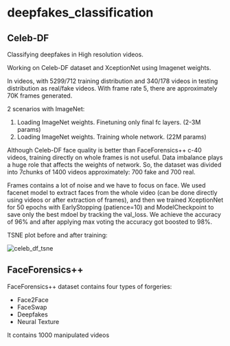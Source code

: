 # deepfakes_classification

## Celeb-DF
Classifying deepfakes in High resolution videos.

Working on Celeb-DF dataset and XceptionNet using Imagenet weights.

In videos, with 5299/712 training distribution and 340/178 videos in testing distribution as real/fake videos. With frame rate 5, there are approximately 70K frames generated. 

2 scenarios with ImageNet: 
1) Loading ImageNet weights. Finetuning only final fc layers. (2-3M params)
2) Loading ImageNet weights. Training whole network. (22M params)

Although Celeb-DF face quality is better than FaceForensics++ c-40 videos, training directly on whole frames is not useful. Data imbalance plays a huge role that affects the weights of network. So, the dataset was divided into 7chunks of 1400 videos approximately: 700 fake and 700 real.

Frames contains a lot of noise and we have to focus on face. We used facenet model to extract faces from the whole video (can be done directly using videos or after extraction of frames), and then we trained XceptionNet for 50 epochs with EarlyStopping (patience=10) and ModelCheckpoint to save only the best mdoel by tracking the val_loss. We achieve the accuracy of 96% and after applying max voting the accuracy got boosted to 98%.

TSNE plot before and after training:

![celeb_df_tsne](https://user-images.githubusercontent.com/22872200/74857763-29bb4900-536a-11ea-8562-61ded44123c1.png)

## FaceForensics++

FaceForensics++ dataset contains four types of forgeries:
* Face2Face
* FaceSwap
* Deepfakes
* Neural Texture

It contains 1000 manipulated videos 


